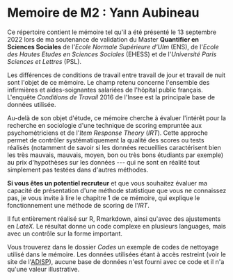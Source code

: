 
# Memoire de M2 : Yann Aubineau

Ce répertoire contient le mémoire tel qu'il a été présenté le 13 septembre 2022 lors de ma soutenance de validation du Master **Quantifier en Sciences Sociales** de l'*Ecole Normale Supérieure d'Ulm* (ENS), de l'*Ecole des Hautes Etudes en Sciences Sociales* (EHESS) et de l'*Université Paris Sciences et Lettres* (PSL).

Les différences de conditions de travail entre travail de jour et travail de nuit sont l'objet de ce mémoire. Le champ retenu concerne l'ensemble des infirmières et aides-soignantes salariées de l'hôpital public français. L'enquête *Conditions de Travail* 2016 de l'Insee est la principale base de données utilisée.

Au-delà de son objet d'étude, ce mémoire cherche à évaluer l'intérêt pour la recherche en sociologie d'une technique de scoring empruntée aux psychométriciens et de l'*Item Response Theory* (*IRT*). Cette approche permet de contrôler systématiquement la qualité des scores ou tests réalisés (notamment de savoir si les données recueillies caractérisent bien les très mauvais, mauvais, moyen, bon ou très bons étudiants par exemple) au prix d'hypothèses sur les données --- qui ne sont en réalité tout simplement pas testées dans d'autres méthodes.

**Si vous êtes un potentiel recruteur** et que vous souhaitez évaluer ma capacité de présentation d'une méthode statistique que vous ne connaissez pas, je vous invite à lire le chapitre 1 de ce mémoire, qui explique le fonctionnement une méthode de scoring de l'*IRT*.



Il fut entièrement réalisé sur R, Rmarkdown, ainsi qu'avec des ajustements en *LateX*. Le résultat donne un code complexe en plusieurs languages, mais avec un contrôle sur la forme important.

Vous trouverez dans le dossier *Codes* un exemple de codes de nettoyage utilisé dans le mémoire. Les données utilisées étant à accès restreint (voir le site de l'[ADISP](http://www.progedo-adisp.fr/adisp_presentation.php)), aucune base de données n'est fourni avec ce code et il n'a qu'une valeur illustrative.


